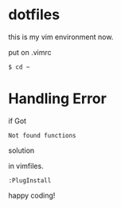 # dotfiles

this is my vim environment now.

put on .vimrc

```
$ cd ~
```



# Handling Error

if Got

```
Not found functions
```

solution

in vimfiles.

```
:PlugInstall
```


happy coding!

